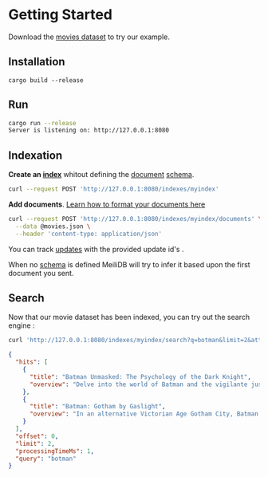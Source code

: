# Getting Started

Download the [movies dataset](#lien_vers_movie_dataset) to try our example.

## Installation 

```
cargo build --release
```

## Run 
```bash
cargo run --release
Server is listening on: http://127.0.0.1:8080
```

## Indexation

**Create an [index](#index_doc)** whitout defining the [document](#link_to_documents_doc) [schema](#link_to_schema_doc).
```bash
curl --request POST 'http://127.0.0.1:8080/indexes/myindex'
```

**Add documents**. [Learn how to format your documents here](#link)


```bash
curl --request POST 'http://127.0.0.1:8080/indexes/myindex/documents' \
  --data @movies.json \
  --header 'content-type: application/json'
```

You can track [updates](#link) with the provided update id's .

When no [schema](#link_to_schema_doc) is defined MeiliDB will try to infer it based upon the first document you sent.

## Search 
Now that our movie dataset has been indexed, you can try out the search engine :
```bash
curl 'http://127.0.0.1:8080/indexes/myindex/search?q=botman&limit=2&attributesToRetrieve=title,overview'
```

```json
{
  "hits": [
    {
      "title": "Batman Unmasked: The Psychology of the Dark Knight",
      "overview": "Delve into the world of Batman and the vigilante justice that he brought to the city of Gotham. Batman is a man who, after experiencing great tragedy, devotes his life to an ideal--but what happens when one man takes on the evil underworld alone? Examine why Batman is who he is--and explore how a boy scarred by tragedy becomes a symbol of hope to everyone else."
    },
    {
      "title": "Batman: Gotham by Gaslight",
      "overview": "In an alternative Victorian Age Gotham City, Batman begins his war on crime while he investigates a new series of murders by Jack the Ripper."
    }
  ],
  "offset": 0,
  "limit": 2,
  "processingTimeMs": 1,
  "query": "botman"
}
```

